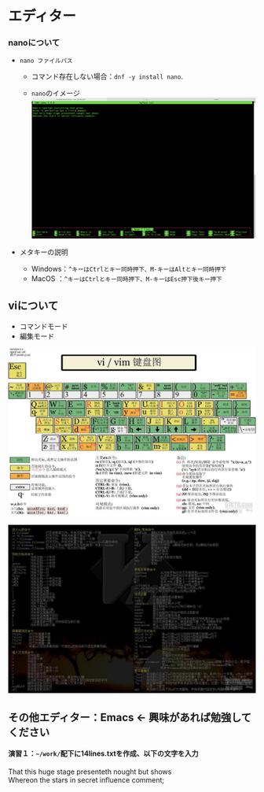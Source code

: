 # エディター



### nanoについて

- `nano ファイルパス`
  - コマンド存在しない場合：`dnf -y install nano`.



  - `nano`のイメージ
![nanoイメージ](../asserts/image/nano.png)



- メタキーの説明
  - Windows：`^キーはCtrlとキー同時押下、M-キーはAltとキー同時押下`
  - MacOS  ：`^キーはCtrlとキー同時押下、M-キーはEsc押下後キー押下`



## viについて

- コマンドモード
- 編集モード



![vimキー配置図](../asserts/image/vim_keyboard.jpg)



![vimヘルプ](../asserts/image/vim_help.jpg)



## その他エディター：Emacs ← 興味があれば勉強してください



#### 演習１：`~/work/`配下に14lines.txtを作成、以下の文字を入力

That this huge stage presenteth nought but shows  
Whereon the stars in secret influence comment;